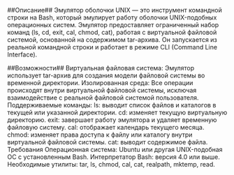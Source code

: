 ##Описание##
Эмулятор оболочки UNIX — это инструмент командной строки на Bash, который эмулирует работу оболочки UNIX-подобных операционных систем. Эмулятор предоставляет ограниченный набор команд (ls, cd, exit, cal, chmod, cat), работая с виртуальной файловой системой, основанной на содержимом tar-архива. Он запускается из реальной командной строки и работает в режиме CLI (Command Line Interface).

##Возможности##
Виртуальная файловая система: Эмулятор использует tar-архив для создания модели файловой системы во временной директории.
Изолированная среда: Все операции происходят внутри виртуальной файловой системы, исключая взаимодействие с реальной файловой системой пользователя.
Поддерживаемые команды:
ls: выводит список файлов и каталогов в текущей или указанной директории.
cd: изменяет текущую виртуальную директорию.
exit: завершает работу эмулятора и удаляет временную файловую систему.
cal: отображает календарь текущего месяца.
chmod: изменяет права доступа к файлу или каталогу внутри виртуальной файловой системы.
cat: выводит содержимое файла.
Требования
Операционная система: Ubuntu или другая UNIX-подобная ОС с установленным Bash.
Интерпретатор Bash: версия 4.0 или выше.
Необходимые утилиты: tar, ls, chmod, cal, cat, realpath, mktemp, read.
